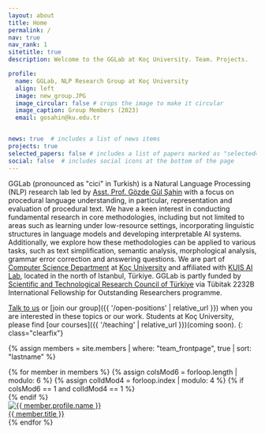 ```yaml
---
layout: about
title: Home
permalink: /
nav: true
nav_rank: 1
sitetitle: true
description: Welcome to the GGLab at Koç University. Team. Projects.

profile:
  name: GGLab, NLP Research Group at Koç University
  align: left
  image: new_group.JPG
  image_circular: false # crops the image to make it circular
  image_caption: Group Members (2023)
  email: gosahin@ku.edu.tr


news: true  # includes a list of news items
projects: true
selected_papers: false # includes a list of papers marked as "selected={true}"
social: false  # includes social icons at the bottom of the page
---
```



GGLab (pronounced as "cici" in Turkish) is a Natural Language Processing (NLP) research lab led by [Asst. Prof. Gözde Gül Şahin](https://gozdesahin.github.io/) with a focus on procedural language understanding, in particular, representation and evaluation of procedural text. We have a keen interest in conducting fundamental research in core methodologies, including but not limited to areas such as learning under low-resource settings, incorporating linguistic structures in language models and developing interpretable AI systems. Additionally, we explore how these methodologies can be applied to various tasks, such as text simplification, semantic analysis, morphological analysis, grammar error correction and answering questions. We are part of [Computer Science Department](https://cs.ku.edu.tr/) at [Koç University](https://www.ku.edu.tr/) and affiliated with [KUIS AI Lab](https://ai.ku.edu.tr/), located in the north of Istanbul, Türkiye. GGLab is partly funded by [Scientific and Technological Research Council of Türkiye](https://www.tubitak.gov.tr/) via Tübitak 2232B International Fellowship for Outstanding Researchers programme.   

[Talk to us](mailto:gosahin@ku.edu.tr) or
[join our group]({{ '/open-positions' | relative_url }})
when you are interested in these topics or our work.
Students at Koç University,
please find [our courses]({{ '/teaching' | relative_url }})(coming soon).
{: class="clearfix"}

{% assign members = site.members | where: "team_frontpage", true | sort: "lastname" %}
<div class="d-flex flex-wrap align-content-stretch justify-content-center m-n2 pt-5 no-gutters">
    {% for member in members %}
        {% assign colsMod6 = forloop.length | modulo: 6 %}
        {% assign colIdMod4 = forloop.index | modulo: 4 %}
        {% if colsMod6 == 1 and colIdMod4 == 1 %}<div class="col-md-2 w-100"></div>{% endif %}
        <div class="col-6 col-sm-3 col-md-2 mb-3">
            <a href="{{ member.url | relative_url }}" class="no-decoration">
                <div class="card hoverable h-100 m-2">
                    <img src="{{ '/assets/img/' | append: member.profile.image | relative_url }}" class="card-img-top" alt="{{ member.profile.name }}" />
                    <div class="card-body p-2">
                        <div class="card-title m-0">{{ member.title }}</div>
                    </div>
                </div>
            </a>
        </div>
    {% endfor %}
</div>


